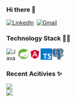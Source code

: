 ### Hi there 👋

<!--
**nikolaslacerda/nikolaslacerda** is a ✨ _special_ ✨ repository because its `README.md` (this file) appears on your GitHub profile.

Here are some ideas to get you started:

- 🔭 I’m currently working on ...
- 🌱 I’m currently learning ...
- 👯 I’m looking to collaborate on ...
- 🤔 I’m looking for help with ...
- 💬 Ask me about ...
- 📫 How to reach me: ...
- 😄 Pronouns: ...
- ⚡ Fun fact: ...
-->

<a href="https://www.linkedin.com/in/nikolaslacerda/"><img src="https://img.shields.io/badge/linkedin-%230077B5.svg?&style=for-the-badge&logo=linkedin&logoColor=white" alt="LinkedIn" /></a>&nbsp;
<a href="mailto:nikolaslacerda55@gmail.com?subject=Ola%20Nikolas"><img src="https://img.shields.io/badge/gmail-%23D14836.svg?&style=for-the-badge&logo=gmail&logoColor=white" alt="Gmail"/></a>&nbsp;


### Technology Stack 👩‍💻

<img align="left" alt="Java" width="30px" src="https://cdn.iconscout.com/icon/free/png-256/java-59-1174952.png" />
<img align="left" alt="Spring Boot" width="30px" src="https://raw.githubusercontent.com/github/explore/80688e429a7d4ef2fca1e82350fe8e3517d3494d/topics/spring-boot/spring-boot.png" />
<img align="left" alt="Angular" width="30px" src="https://raw.githubusercontent.com/github/explore/80688e429a7d4ef2fca1e82350fe8e3517d3494d/topics/angular/angular.png" />
<img align="left" alt="Typescript" width="30px" src="https://raw.githubusercontent.com/github/explore/80688e429a7d4ef2fca1e82350fe8e3517d3494d/topics/typescript/typescript.png" />
<img align="left" alt="Postgresql" width="30px" src="https://raw.githubusercontent.com/github/explore/80688e429a7d4ef2fca1e82350fe8e3517d3494d/topics/postgresql/postgresql.png" />


<br />
<br />

### Recent Acitivies ✨
<center>
  <tr>
      <td><img width="400px" align="left" src="https://github-readme-stats.vercel.app/api/top-langs/?username=nikolaslacerda&hide=html&layout=compact&title_color=fff&text_color=9f9f9f&bg_color=0d1117&hide_border=true" /></td>
      <td><img width="400px" align="left" src="https://github-readme-stats.vercel.app/api?username=nikolaslacerda&show_icons=true&title_color=fff&icon_color=79ff97&text_color=9f9f9f&bg_color=0d1117&hide_border=true" /></td>
  </tr>  
</center>

